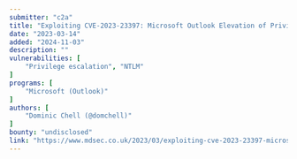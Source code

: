 ```yaml
---
submitter: "c2a"
title: "Exploiting CVE-2023-23397: Microsoft Outlook Elevation of Privilege Vulnerability"
date: "2023-03-14"
added: "2024-11-03"
description: ""
vulnerabilities: [
    "Privilege escalation", "NTLM"
]
programs: [
    "Microsoft (Outlook)"
]
authors: [
    "Dominic Chell (@domchell)"
]
bounty: "undisclosed"
link: "https://www.mdsec.co.uk/2023/03/exploiting-cve-2023-23397-microsoft-outlook-elevation-of-privilege-vulnerability/"
---
```




